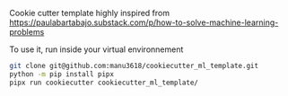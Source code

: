 Cookie cutter template highly inspired from https://paulabartabajo.substack.com/p/how-to-solve-machine-learning-problems

To use it, run inside your virtual environnement

```bash
git clone git@github.com:manu3618/cookiecutter_ml_template.git
python -m pip install pipx
pipx run cookiecutter cookiecutter_ml_template/
```
